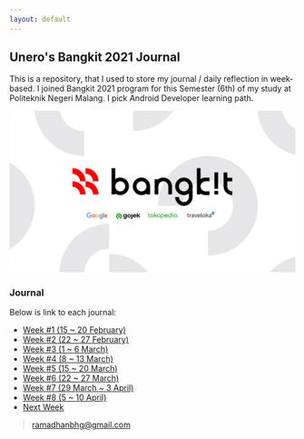 ```yaml
---
layout: default
---
```


## Unero's Bangkit 2021 Journal

This is a repository, that I used to store my journal / daily reflection in week-based. I joined Bangkit 2021 program for this Semester (6th) of my study at Politeknik Negeri Malang. I pick Android Developer learning path.

![Bangkit 2021](assets/banner.png)

### Journal
Below is link to each journal:
* [Week #1 (15 ~ 20 February)](./journal/week1.md)
* [Week #2 (22 ~ 27 February)](./journal/week2.md)
* [Week #3 (1 ~ 6 March)](./journal/week3.md)
* [Week #4 (8 ~ 13 March)](./journal/week4.md)
* [Week #5 (15 ~ 20 March)](./journal/week5.md)
* [Week #6 (22 ~ 27 March)](./journal/week6.md)
* [Week #7 (29 March ~ 3 April)](./journal/week7.md)
* [Week #8 (5 ~ 10 April)](./journal/week8.md)
* [Next Week]($Root?journal/week5.md)

> ramadhanbhg@gmail.com